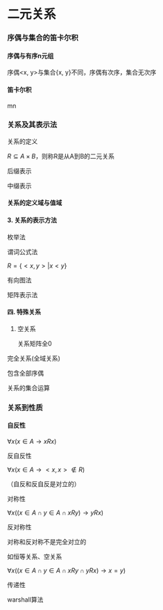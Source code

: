 # 二元关系



### 序偶与集合的笛卡尔积



#### 序偶与有序n元组

序偶<x, y>与集合{x, y}不同，序偶有次序，集合无次序





#### 笛卡尔积

mn





### 关系及其表示法



关系的定义

$R\subseteq A\times B$，则称R是从A到B的二元关系



后缀表示



中缀表示





#### 关系的定义域与值域





#### 3. 关系的表示方法



枚举法



谓词公式法

$R=\{<x,y>|x<y\}$



有向图法





矩阵表示法



#### 四. 特殊关系



1. 空关系

   关系矩阵全0



完全关系(全域关系)

包含全部序偶





关系的集合运算



### 关系到性质

#### 自反性

$\forall x(x\in A\rightarrow xRx)$





反自反性

$\forall x(x\in A\rightarrow <x,x>\notin R)$

（自反和反自反是对立的）



对称性

$\forall x((x\in A\cap y\in A\cap xRy)\rightarrow yRx)$



反对称性

对称和反对称不是完全对立的

如恒等关系、空关系

$\forall x((x\in A\cap y\in A\cap xRy\cap yRx)\rightarrow x=y)$



传递性







warshall算法
